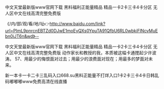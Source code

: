 中文天堂最新版www官网下载
黑料福利正能量精品
精品一卡2卡三卡4卡分区
无人区中文在线高清完整免费版


《/内/部/观/看/地/址👉http://www.baidu.com/link?url=PImL9pnrcnEBTZd0DJwE1moEyQXs0YpuTA91QfbU6RL0wbkiFlNcvMuEbn0iJT6n&wd》--

中文天堂最新版www官网下载
黑料福利正能量精品
精品一卡2卡三卡4卡分区
无人区中文在线高清完整免费版
动作家长和教授的我，本质被这幅卡通搅起少许波涛。
	57、用最少的悔恨面对过去；用最少的浪费面对现在；用最多的梦面对未来。





新一本卡一卡二卡三乱码入口668.su黑料正能量不打烊入口1卡2卡三卡4卡日韩乱码嘟嘟嘟www免费高清在线直播

